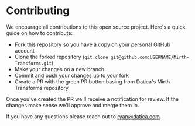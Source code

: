 # Contributing

We encourage all contributions to this open source project. Here's a quick guide on how to contribute:

- Fork this repository so you have a copy on your personal GitHub account
- Clone the forked repository (`git clone git@github.com:USERNAME/Mirth-Transforms.git`)
- Make your changes on a new branch
- Commit and push your changes up to your fork
- Create a PR with the green PR button basing from Datica's Mirth Transforms repository

Once you've created the PR we'll receive a notification for review. If the changes make sense we'll approve and merge them in.

If you have any questions please reach out to [ryan@datica.com](mailto:ryan@datica.com).
